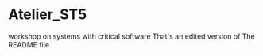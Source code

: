 # Atelier_ST5
workshop on systems with critical software
That's an edited version of The README file
